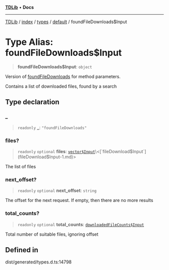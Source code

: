 [**TDLib**](../../../../../../README.md) • **Docs**

***

[TDLib](../../../../../../modules.md) / [index](../../../../../README.md) / [types](../../../README.md) / [default](../README.md) / foundFileDownloads$Input

# Type Alias: foundFileDownloads$Input

> **foundFileDownloads$Input**: `object`

Version of [foundFileDownloads](foundFileDownloads-1.md) for method parameters.

Contains a list of downloaded files, found by a search

## Type declaration

### \_

> `readonly` **\_**: `"foundFileDownloads"`

### files?

> `readonly` `optional` **files**: [`vector$Input`](vector$Input.md)\<[`fileDownload$Input`](fileDownload$Input-1.md)\>

The list of files

### next\_offset?

> `readonly` `optional` **next\_offset**: `string`

The offset for the next request. If empty, then there are no more results

### total\_counts?

> `readonly` `optional` **total\_counts**: [`downloadedFileCounts$Input`](downloadedFileCounts$Input-1.md)

Total number of suitable files, ignoring offset

## Defined in

dist/generated/types.d.ts:14798
